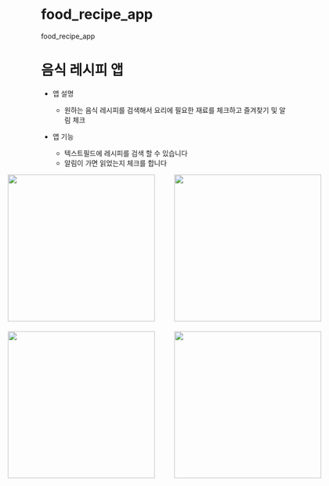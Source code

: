 # food_recipe_app

food_recipe_app

# 음식 레시피 앱

- 앱 설명

  - 원하는 음식 레시피를 검색해서 요리에 필요한 재료를 체크하고 즐겨찾기 및 알림 체크

- 앱 기능
  - 텍스트필드에 레시피를 검색 할 수 있습니다
  - 알림이 가면 읽었는지 체크를 합니다


<div style="display: flex; justify-content: center; gap: 40px;">
  <img src="https://github.com/user-attachments/assets/760088c5-ff3a-42ff-af25-055fc72a1295" width="300" />
  <img src="https://github.com/user-attachments/assets/dedb0f33-ec3b-4047-9043-77d9b6649711" width="300" />
</div>
<div style="display: flex; justify-content: center; gap: 40px; margin-top: 20px;">
  <img src="https://github.com/user-attachments/assets/d20e7b20-f380-41ec-9195-994fce43d947" width="300" />
  <img src="https://github.com/user-attachments/assets/f0e21443-9d5a-4ae9-b4df-fae9d11d7403" width="300" />
</div>

